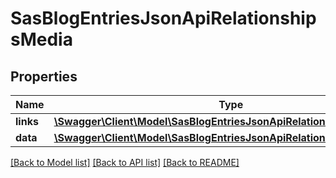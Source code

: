# SasBlogEntriesJsonApiRelationshipsMedia

## Properties
Name | Type | Description | Notes
------------ | ------------- | ------------- | -------------
**links** | [**\Swagger\Client\Model\SasBlogEntriesJsonApiRelationshipsMediaLinks**](SasBlogEntriesJsonApiRelationshipsMediaLinks.md) |  | [optional] 
**data** | [**\Swagger\Client\Model\SasBlogEntriesJsonApiRelationshipsMediaData**](SasBlogEntriesJsonApiRelationshipsMediaData.md) |  | [optional] 

[[Back to Model list]](../../README.md#documentation-for-models) [[Back to API list]](../../README.md#documentation-for-api-endpoints) [[Back to README]](../../README.md)

